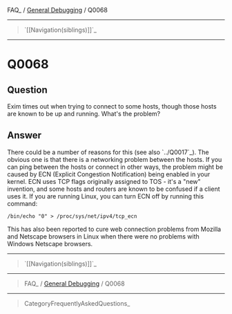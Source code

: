 FAQ\_ / [General Debugging](FAQ/General_Debugging) / Q0068

* * * * *

> \`[[Navigation(siblings)]]\`\_

* * * * *

Q0068
=====

Question
--------

Exim times out when trying to connect to some hosts, though those hosts
are known to be up and running. What's the problem?

Answer
------

There could be a number of reasons for this (see also \`../Q0017\`\_).
The obvious one is that there is a networking problem between the hosts.
If you can ping between the hosts or connect in other ways, the problem
might be caused by ECN (Explicit Congestion Notification) being enabled
in your kernel. ECN uses TCP flags originally assigned to TOS - it's a
"new" invention, and some hosts and routers are known to be confused if
a client uses it. If you are running Linux, you can turn ECN off by
running this command:

    /bin/echo "0" > /proc/sys/net/ipv4/tcp_ecn

This has also been reported to cure web connection problems from Mozilla
and Netscape browsers in Linux when there were no problems with Windows
Netscape browsers.

* * * * *

> \`[[Navigation(siblings)]]\`\_

* * * * *

> FAQ\_ / [General Debugging](FAQ/General_Debugging) / Q0068

* * * * *

> CategoryFrequentlyAskedQuestions\_
